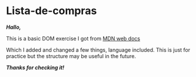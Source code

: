 # Lista-de-compras

***Hallo,***  

This is a basic DOM exercise I got from [MDN web docs](developer.mozilla.org/en-US/docs/Learn/JavaScript/Client-side_web_APIs/Manipulating_documents#active_learning_a_dynamic_shopping_list) 

Which I added and changed a few things, language included.
This is just for practice but the structure may be useful in the future.  

***Thanks for checking it!***
